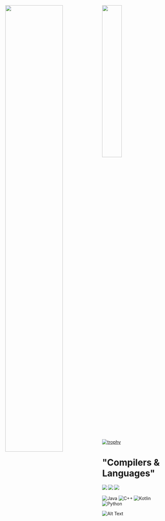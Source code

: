 <!-- ![Anurag's GitHub stats](https://github-readme-stats.vercel.app/api?username=ruturaj-gh&show_icons=true&theme=radical) -->




<img align="left" width=60% src ="https://github-readme-stats.vercel.app/api?username=ruturaj-gh&show_icons=true&theme=radical"/>

<img align="left" width=35% src ="https://github-readme-stats.vercel.app/api/top-langs/?username=ruturaj-gh&exclude_repo=github-readme-stats,ruturaj-gh.github.io)](https://github.com/ruturaj-gh/github-readme-stats"/>

[![trophy](https://github-profile-trophy.vercel.app/?username=ryo-ma&theme=onedark)](https://github.com/ryo-ma/github-profile-trophy)
<h1> "Compilers & Languages"</h1>
<img align="left"  src="https://img.shields.io/badge/Android%20Studio-3DDC84.svg?style=for-the-badge&logo=android-studio&logoColor=black"/>
<img align="left"  src="https://img.shields.io/badge/jupyter-%23FA0F00.svg?style=for-the-badge&logo=jupyter&logoColor=black"/>
<img align="left"  src="https://img.shields.io/badge/Visual%20Studio-5C2D91.svg?style=for-the-badge&logo=visual-studio&logoColor=black"/>


<br></br>
![Java](https://img.shields.io/badge/java-%23ED8B00.svg?style=for-the-badge&logo=java&logoColor=black)
![C++](https://img.shields.io/badge/c++-%2300599C.svg?style=for-the-badge&logo=c%2B%2B&logoColor=black)
![Kotlin](https://img.shields.io/badge/kotlin-%230095D5.svg?style=for-the-badge&logo=kotlin&logoColor=black)
![Python](https://img.shields.io/badge/python-3670A0?style=for-the-badge&logo=python&logoColor=ffdd54)

![Alt Text](https://c.tenor.com/58DNSt-Lvw0AAAAM/corgi-computer.gif)




<!-- 
![GeeksForGeeks](https://img.shields.io/badge/GeeksforGeeks-gray?style=for-the-badge&logo=geeksforgeeks&logoColor=35914c)



![Android Studio](https://img.shields.io/badge/Android%20Studio-3DDC84.svg?style=for-the-badge&logo=android-studio&logoColor=white)


![Jupyter Notebook](https://img.shields.io/badge/jupyter-%23FA0F00.svg?style=for-the-badge&logo=jupyter&logoColor=white)

![Visual Studio](https://img.shields.io/badge/Visual%20Studio-5C2D91.svg?style=for-the-badge&logo=visual-studio&logoColor=white) -->
<!-- 
[![Top Langs](https://github-readme-stats.vercel.app/api/top-langs/?username=ruturaj-gh&exclude_repo=github-readme-stats,ruturaj-gh.github.io)](https://github.com/ruturaj-gh/github-readme-stats)

![Dev.to blog](https://img.shields.io/badge/dev.to-0A0A0A?style=for-the-badge&logo=dev.to&logoColor=white) -->
